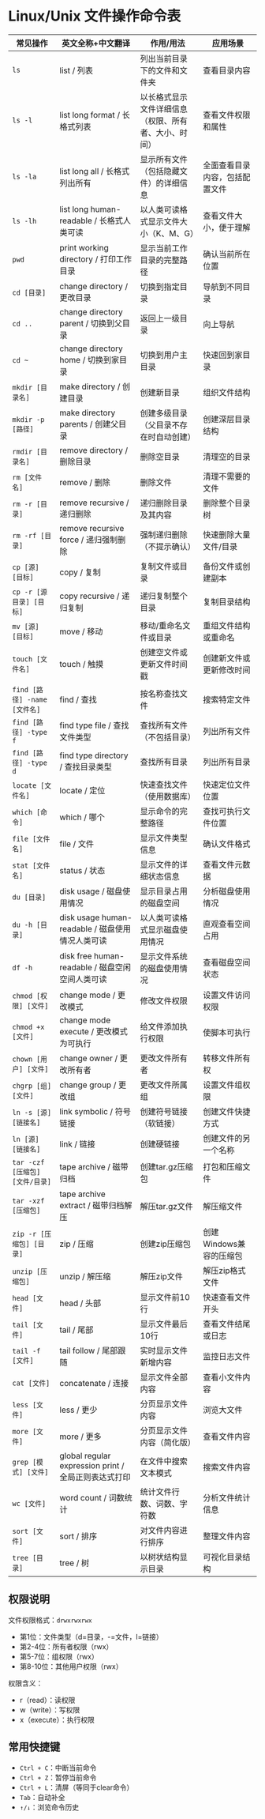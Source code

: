# Linux/Unix 文件操作命令表

| 常见操作 | 英文全称+中文翻译 | 作用/用法 | 应用场景 |
|----------|-------------------|-----------|----------|
| `ls` | list / 列表 | 列出当前目录下的文件和文件夹 | 查看目录内容 |
| `ls -l` | list long format / 长格式列表 | 以长格式显示文件详细信息（权限、所有者、大小、时间） | 查看文件权限和属性 |
| `ls -la` | list long all / 长格式列出所有 | 显示所有文件（包括隐藏文件）的详细信息 | 全面查看目录内容，包括配置文件 |
| `ls -lh` | list long human-readable / 长格式人类可读 | 以人类可读格式显示文件大小（K、M、G） | 查看文件大小，便于理解 |
| `pwd` | print working directory / 打印工作目录 | 显示当前工作目录的完整路径 | 确认当前所在位置 |
| `cd [目录]` | change directory / 更改目录 | 切换到指定目录 | 导航到不同目录 |
| `cd ..` | change directory parent / 切换到父目录 | 返回上一级目录 | 向上导航 |
| `cd ~` | change directory home / 切换到家目录 | 切换到用户主目录 | 快速回到家目录 |
| `mkdir [目录名]` | make directory / 创建目录 | 创建新目录 | 组织文件结构 |
| `mkdir -p [路径]` | make directory parents / 创建父目录 | 创建多级目录（父目录不存在时自动创建） | 创建深层目录结构 |
| `rmdir [目录名]` | remove directory / 删除目录 | 删除空目录 | 清理空的目录 |
| `rm [文件名]` | remove / 删除 | 删除文件 | 清理不需要的文件 |
| `rm -r [目录]` | remove recursive / 递归删除 | 递归删除目录及其内容 | 删除整个目录树 |
| `rm -rf [目录]` | remove recursive force / 递归强制删除 | 强制递归删除（不提示确认） | 快速删除大量文件/目录 |
| `cp [源] [目标]` | copy / 复制 | 复制文件或目录 | 备份文件或创建副本 |
| `cp -r [源目录] [目标]` | copy recursive / 递归复制 | 递归复制整个目录 | 复制目录结构 |
| `mv [源] [目标]` | move / 移动 | 移动/重命名文件或目录 | 重组文件结构或重命名 |
| `touch [文件名]` | touch / 触摸 | 创建空文件或更新文件时间戳 | 创建新文件或更新修改时间 |
| `find [路径] -name [文件名]` | find / 查找 | 按名称查找文件 | 搜索特定文件 |
| `find [路径] -type f` | find type file / 查找文件类型 | 查找所有文件（不包括目录） | 列出所有文件 |
| `find [路径] -type d` | find type directory / 查找目录类型 | 查找所有目录 | 列出所有目录 |
| `locate [文件名]` | locate / 定位 | 快速查找文件（使用数据库） | 快速定位文件位置 |
| `which [命令]` | which / 哪个 | 显示命令的完整路径 | 查找可执行文件位置 |
| `file [文件名]` | file / 文件 | 显示文件类型信息 | 确认文件格式 |
| `stat [文件名]` | status / 状态 | 显示文件的详细状态信息 | 查看文件元数据 |
| `du [目录]` | disk usage / 磁盘使用情况 | 显示目录占用的磁盘空间 | 分析磁盘使用情况 |
| `du -h [目录]` | disk usage human-readable / 磁盘使用情况人类可读 | 以人类可读格式显示磁盘使用情况 | 直观查看空间占用 |
| `df -h` | disk free human-readable / 磁盘空闲空间人类可读 | 显示文件系统的磁盘使用情况 | 查看磁盘空间状态 |
| `chmod [权限] [文件]` | change mode / 更改模式 | 修改文件权限 | 设置文件访问权限 |
| `chmod +x [文件]` | change mode execute / 更改模式为可执行 | 给文件添加执行权限 | 使脚本可执行 |
| `chown [用户] [文件]` | change owner / 更改所有者 | 更改文件所有者 | 转移文件所有权 |
| `chgrp [组] [文件]` | change group / 更改组 | 更改文件所属组 | 设置文件组权限 |
| `ln -s [源] [链接名]` | link symbolic / 符号链接 | 创建符号链接（软链接） | 创建文件快捷方式 |
| `ln [源] [链接名]` | link / 链接 | 创建硬链接 | 创建文件的另一个名称 |
| `tar -czf [压缩包] [文件/目录]` | tape archive / 磁带归档 | 创建tar.gz压缩包 | 打包和压缩文件 |
| `tar -xzf [压缩包]` | tape archive extract / 磁带归档解压 | 解压tar.gz文件 | 解压缩文件 |
| `zip -r [压缩包] [目录]` | zip / 压缩 | 创建zip压缩包 | 创建Windows兼容的压缩包 |
| `unzip [压缩包]` | unzip / 解压缩 | 解压zip文件 | 解压zip格式文件 |
| `head [文件]` | head / 头部 | 显示文件前10行 | 快速查看文件开头 |
| `tail [文件]` | tail / 尾部 | 显示文件最后10行 | 查看文件结尾或日志 |
| `tail -f [文件]` | tail follow / 尾部跟随 | 实时显示文件新增内容 | 监控日志文件 |
| `cat [文件]` | concatenate / 连接 | 显示文件全部内容 | 查看小文件内容 |
| `less [文件]` | less / 更少 | 分页显示文件内容 | 浏览大文件 |
| `more [文件]` | more / 更多 | 分页显示文件内容（简化版） | 查看文件内容 |
| `grep [模式] [文件]` | global regular expression print / 全局正则表达式打印 | 在文件中搜索文本模式 | 搜索文件内容 |
| `wc [文件]` | word count / 词数统计 | 统计文件行数、词数、字符数 | 分析文件统计信息 |
| `sort [文件]` | sort / 排序 | 对文件内容进行排序 | 整理文件内容 |
| `tree [目录]` | tree / 树 | 以树状结构显示目录 | 可视化目录结构 |

## 权限说明

文件权限格式：`drwxrwxrwx`
- 第1位：文件类型（d=目录，-=文件，l=链接）
- 第2-4位：所有者权限（rwx）
- 第5-7位：组权限（rwx）
- 第8-10位：其他用户权限（rwx）

权限含义：
- r（read）：读权限
- w（write）：写权限
- x（execute）：执行权限

## 常用快捷键

- `Ctrl + C`：中断当前命令
- `Ctrl + Z`：暂停当前命令
- `Ctrl + L`：清屏（等同于clear命令）
- `Tab`：自动补全
- `↑/↓`：浏览命令历史